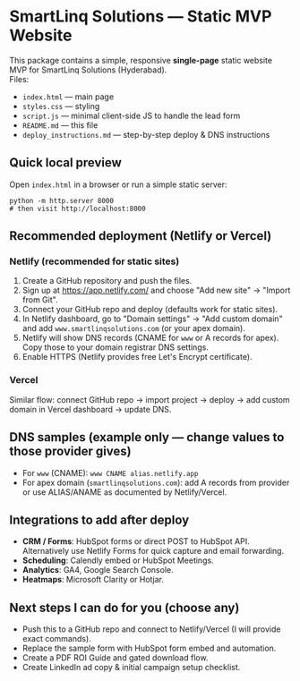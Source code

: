 # SmartLinq Solutions — Static MVP Website

This package contains a simple, responsive **single-page** static website MVP for SmartLinq Solutions (Hyderabad).  
Files:
- `index.html` — main page
- `styles.css` — styling
- `script.js` — minimal client-side JS to handle the lead form
- `README.md` — this file
- `deploy_instructions.md` — step-by-step deploy & DNS instructions

## Quick local preview
Open `index.html` in a browser or run a simple static server:
```
python -m http.server 8000
# then visit http://localhost:8000
```

## Recommended deployment (Netlify or Vercel)
### Netlify (recommended for static sites)
1. Create a GitHub repository and push the files.
2. Sign up at https://app.netlify.com/ and choose "Add new site" → "Import from Git".
3. Connect your GitHub repo and deploy (defaults work for static sites).
4. In Netlify dashboard, go to "Domain settings" → "Add custom domain" and add `www.smartlinqsolutions.com` (or your apex domain).
5. Netlify will show DNS records (CNAME for `www` or A records for apex). Copy those to your domain registrar DNS settings.
6. Enable HTTPS (Netlify provides free Let's Encrypt certificate).

### Vercel
Similar flow: connect GitHub repo → import project → deploy → add custom domain in Vercel dashboard → update DNS.

## DNS samples (example only — change values to those provider gives)
- For `www` (CNAME): `www CNAME alias.netlify.app`
- For apex domain (`smartlinqsolutions.com`): add A records from provider or use ALIAS/ANAME as documented by Netlify/Vercel.

## Integrations to add after deploy
- **CRM / Forms**: HubSpot forms or direct POST to HubSpot API. Alternatively use Netlify Forms for quick capture and email forwarding.
- **Scheduling**: Calendly embed or HubSpot Meetings.
- **Analytics**: GA4, Google Search Console.
- **Heatmaps**: Microsoft Clarity or Hotjar.

## Next steps I can do for you (choose any)
- Push this to a GitHub repo and connect to Netlify/Vercel (I will provide exact commands).
- Replace the sample form with HubSpot form embed and automation.
- Create a PDF ROI Guide and gated download flow.
- Create LinkedIn ad copy & initial campaign setup checklist.
